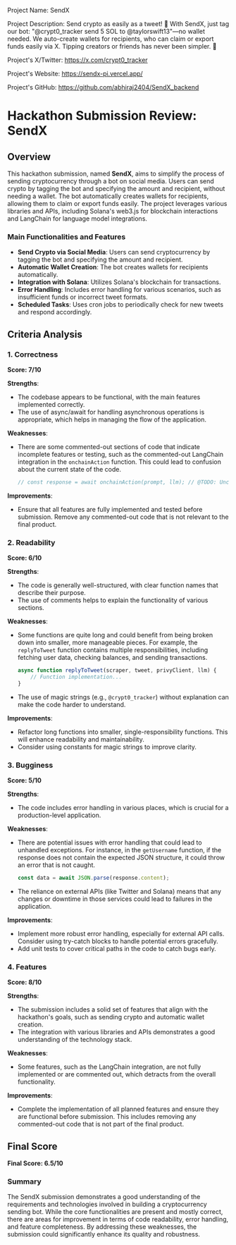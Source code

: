 
Project Name: SendX


Project Description: Send crypto as easily as a tweet! 🚀 With SendX, just tag our bot: "@crypt0_tracker send 5 SOL to @taylorswift13"—no wallet needed. We auto-create wallets for recipients, who can claim or export funds easily via X. Tipping creators or friends has never been simpler. 👾


Project's X/Twitter: https://x.com/crypt0_tracker


Project's Website: https://sendx-pi.vercel.app/


Project's GitHub: https://github.com/abhiraj2404/SendX_backend






# Hackathon Submission Review: SendX

## Overview
This hackathon submission, named **SendX**, aims to simplify the process of sending cryptocurrency through a bot on social media. Users can send crypto by tagging the bot and specifying the amount and recipient, without needing a wallet. The bot automatically creates wallets for recipients, allowing them to claim or export funds easily. The project leverages various libraries and APIs, including Solana's web3.js for blockchain interactions and LangChain for language model integrations.

### Main Functionalities and Features
- **Send Crypto via Social Media**: Users can send cryptocurrency by tagging the bot and specifying the amount and recipient.
- **Automatic Wallet Creation**: The bot creates wallets for recipients automatically.
- **Integration with Solana**: Utilizes Solana's blockchain for transactions.
- **Error Handling**: Includes error handling for various scenarios, such as insufficient funds or incorrect tweet formats.
- **Scheduled Tasks**: Uses cron jobs to periodically check for new tweets and respond accordingly.

## Criteria Analysis

### 1. Correctness
**Score: 7/10**

**Strengths**:
- The codebase appears to be functional, with the main features implemented correctly.
- The use of async/await for handling asynchronous operations is appropriate, which helps in managing the flow of the application.

**Weaknesses**:
- There are some commented-out sections of code that indicate incomplete features or testing, such as the commented-out LangChain integration in the `onchainAction` function. This could lead to confusion about the current state of the code.
  
  ```javascript
  // const response = await onchainAction(prompt, llm); // @TODO: Uncomment when done testing
  ```

**Improvements**:
- Ensure that all features are fully implemented and tested before submission. Remove any commented-out code that is not relevant to the final product.

### 2. Readability
**Score: 6/10**

**Strengths**:
- The code is generally well-structured, with clear function names that describe their purpose.
- The use of comments helps to explain the functionality of various sections.

**Weaknesses**:
- Some functions are quite long and could benefit from being broken down into smaller, more manageable pieces. For example, the `replyToTweet` function contains multiple responsibilities, including fetching user data, checking balances, and sending transactions.

  ```javascript
  async function replyToTweet(scraper, tweet, privyClient, llm) {
      // Function implementation...
  }
  ```

- The use of magic strings (e.g., `@crypt0_tracker`) without explanation can make the code harder to understand.

**Improvements**:
- Refactor long functions into smaller, single-responsibility functions. This will enhance readability and maintainability.
- Consider using constants for magic strings to improve clarity.

### 3. Bugginess
**Score: 5/10**

**Strengths**:
- The code includes error handling in various places, which is crucial for a production-level application.

**Weaknesses**:
- There are potential issues with error handling that could lead to unhandled exceptions. For instance, in the `getUsername` function, if the response does not contain the expected JSON structure, it could throw an error that is not caught.

  ```javascript
  const data = await JSON.parse(response.content);
  ```

- The reliance on external APIs (like Twitter and Solana) means that any changes or downtime in those services could lead to failures in the application.

**Improvements**:
- Implement more robust error handling, especially for external API calls. Consider using try-catch blocks to handle potential errors gracefully.
- Add unit tests to cover critical paths in the code to catch bugs early.

### 4. Features
**Score: 8/10**

**Strengths**:
- The submission includes a solid set of features that align with the hackathon's goals, such as sending crypto and automatic wallet creation.
- The integration with various libraries and APIs demonstrates a good understanding of the technology stack.

**Weaknesses**:
- Some features, such as the LangChain integration, are not fully implemented or are commented out, which detracts from the overall functionality.

**Improvements**:
- Complete the implementation of all planned features and ensure they are functional before submission. This includes removing any commented-out code that is not part of the final product.

## Final Score
**Final Score: 6.5/10**

### Summary
The SendX submission demonstrates a good understanding of the requirements and technologies involved in building a cryptocurrency sending bot. While the core functionalities are present and mostly correct, there are areas for improvement in terms of code readability, error handling, and feature completeness. By addressing these weaknesses, the submission could significantly enhance its quality and robustness.